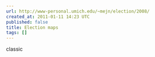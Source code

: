 ```yaml
---
url: http://www-personal.umich.edu/~mejn/election/2008/
created_at: 2011-01-11 14:23 UTC
published: false
title: Election maps
tags: []
---
```


classic
